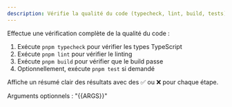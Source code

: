 ```yaml
---
description: Vérifie la qualité du code (typecheck, lint, build, tests)
---
```


Effectue une vérification complète de la qualité du code :

1. Exécute `pnpm typecheck` pour vérifier les types TypeScript
2. Exécute `pnpm lint` pour vérifier le linting
3. Exécute `pnpm build` pour vérifier que le build passe
4. Optionnellement, exécute `pnpm test` si demandé

Affiche un résumé clair des résultats avec des ✅ ou ❌ pour chaque étape.

Arguments optionnels : "{{ARGS}}"
